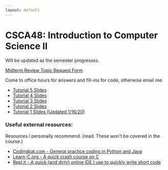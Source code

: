 ```yaml
---
layout: default
---
```


# CSCA48: Introduction to Computer Science II

Will be updated as the semester progresses.

[Midterm Review Topic Request Form](https://forms.gle/ABw5HhrDzLPqb9AF8)

Come to office hours for answers and fill-ins for code, otherwise email me.

*   [Tutorial 5 Slides](https://docs.google.com/presentation/d/1aAGHS6vIA2hgWxDX8QGwop5BNpVT-GNOCdsl0pf92EI/edit?usp=sharing)
*   [Tutorial 4 Slides](https://docs.google.com/presentation/d/1iD9PLKfKkzPLBDRj335Wa77dJQ5WcHZHceNLY3H0_LU/edit?usp=sharing)
*   [Tutorial 3 Slides](https://docs.google.com/presentation/d/1m6VDSzf2LJZrcbEbDUtLYQ5Mml76ALhBT-x1rQ_MLFs/edit?usp=sharing)
*   [Tutorial 2 Slides](https://docs.google.com/presentation/d/10YSE_OE9KGFSJf4I5OXe6ocJG_3cw_UEEPfH4QiBJ1w/edit?usp=sharing)
*   [Tutorial 1 Slides (Updated 1/16/20)](https://docs.google.com/presentation/d/1n9EvrB7oYZbjV5hqc7FSEAoWsqyoJ_PtCyDEJKmSLHU/edit?usp=sharing)

### Useful external resources:

Resources I personally recommend. (read: These won't be covered in the course.)

*   [Codingbat.com - General practice coding in Python and Java](https://codingbat.com/python)
*   [Learn-C.org - A quick crash course on C](https://www.learn-c.org/)
*   [Repl.it - A quick (and dirty) online IDE I use to quickly write short code](https://repl.it/languages/c)
